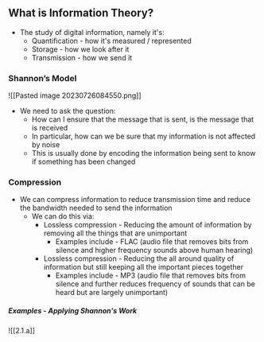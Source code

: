## What is Information Theory?
- The study of digital information, namely it's:
	- Quantification - how it's measured / represented
	- Storage - how we look after it
	- Transmission - how we send it

### Shannon’s Model

![[Pasted image 20230726084550.png]]


- We need to ask the question:
	- How can I ensure that the message that is sent, is the message that is received
	- In particular, how can we be sure that my information is not affected by noise
	- This is usually done by encoding the information being sent to know if something has been changed

### Compression
- We can compress information to reduce transmission time and reduce the bandwidth needed to send the information
	- We can do this via:
		- Lossless compression - Reducing the amount of information by removing all the things that are unimportant
			- Examples include - FLAC (audio file that removes bits from silence and higher frequency sounds above human hearing)
		- Lossless compression - Reducing the all around quality of information but still keeping all the important pieces together
			- Examples include - MP3 (audio file that removes bits from silence and further reduces frequency of sounds that can be heard but are largely unimportant)

##### Examples - Applying Shannon's Work

![[2.1.a]]



